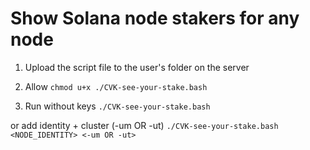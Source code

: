 # Show Solana node stakers for any node

1. Upload the script file to the user's folder on the server

2. Allow
`chmod u+x ./CVK-see-your-stake.bash`

3. Run without keys
`./CVK-see-your-stake.bash`

or add identity + cluster (-um OR -ut)
`./CVK-see-your-stake.bash <NODE_IDENTITY> <-um OR -ut>`
